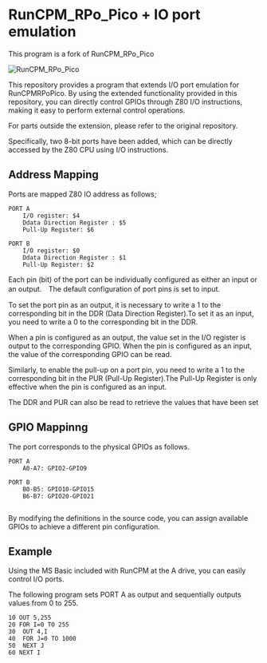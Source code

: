 # RunCPM_RPo_Pico + IO port emulation

This program is a fork of RunCPM_RPo_Pico

 ![RunCPM_RPo_Pico](https://github.com/guidol70/RunCPM_RPi_Pico)

This repository provides a program that extends I/O port emulation for RunCPMRPoPico. By using the extended functionality provided in this repository, you can directly control GPIOs through Z80 I/O instructions, making it easy to perform external control operations.

For parts outside the extension, please refer to the original repository.

Specifically, two 8-bit ports have been added, which can be directly accessed by the Z80 CPU using I/O instructions.

## Address Mapping
Ports are mapped Z80 IO address as follows;

```
PORT A
	I/O register: $4
	Ddata Direction Register : $5
	Pull-Up Register: $6
	
PORT B
	I/O register: $0
	Ddata Direction Register : $1
	Pull-Up Register: $2
```
Each pin (bit) of the port can be individually configured as either an input or an output.　The default configuration of port pins is set to input.

To set the port pin as an output, it is necessary to write a 1 to the corresponding bit in the DDR (Data Direction Register).To set it as an input, you need to write a 0 to the corresponding bit in the DDR. 

When a pin is configured as an output, the value set in the I/O register is output to the corresponding GPIO.
When the pin is configured as an input, the value of the corresponding GPIO can be read.

Similarly, to enable the pull-up on a port pin, you need to write a 1 to the corresponding bit in the PUR (Pull-Up Register).The Pull-Up Register is only effective when the pin is configured as an input.

The DDR and PUR can also be read to retrieve the values that have been set

## GPIO Mappinng
The port corresponds to the physical GPIOs as follows.

```
PORT A
	A0-A7: GPIO2-GPIO9
	
PORT B
	B0-B5: GPIO10-GPIO15
	B6-B7: GPIO20-GPIO21
	
```

By modifying the definitions in the source code, you can assign available GPIOs to achieve a different pin configuration.

## Example
Using the MS Basic included with RunCPM at the A drive, you can easily control I/O ports. 

The following program sets PORT A as output and sequentially outputs values from 0 to 255.

```
10 OUT 5,255
20 FOR I=0 TO 255
30  OUT 4,I
40  FOR J=0 TO 1000
50  NEXT J
60 NEXT I
```
